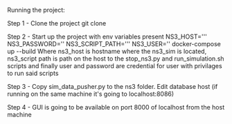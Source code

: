 Running the project:

Step 1 - Clone the project 
    git clone <project link>
    
Step 2 - Start up the project with env variables present
    NS3_HOST=''' NS3_PASSWORD='' NS3_SCRIPT_PATH=''' NS3_USER='' docker-compose up --build
    Where ns3_host is hostname where the ns3_sim is located, ns3_script path is path on the host to the
    stop_ns3.py and run_simulation.sh scripts and finally user and password are credential for user with
    privilages to run said scripts
    
Step 3 - Copy sim_data_pusher.py to the ns3 folder. Edit database host (if running on the same machine it's going to
    localhost:8086)
    
Step 4 - GUI is going to be available on port 8000 of localhost from the host machine


